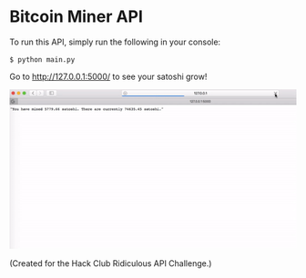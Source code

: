 # Bitcoin Miner API

To run this API, simply run the following in your console:

```
$ python main.py
```

Go to http://127.0.0.1:5000/ to see your satoshi grow!

![Bitcoin Miner API](bitcoinminer.gif)

(Created for the Hack Club Ridiculous API Challenge.)
